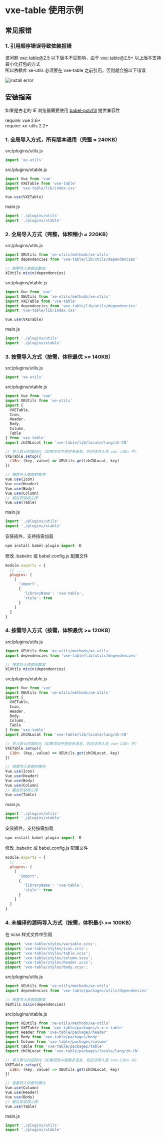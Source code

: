 # vxe-table 使用示例

## 常见报错

### 1. 引用顺序错误导致依赖报错

该问题 vxe-table@2.5 以下版本不受影响，由于 vxe-table@2.5+ 以上版本支持最小化打包的方式  
所以依赖库 xe-utils 必须要在 vxe-table 之前引用，否则就会报以下错误

![install error](https://github.com/xuliangzhan/vxe-table/blob/master/public/error/install.png?raw=true)

## 安装指南

如果是古老的 IE 浏览器需要使用 [babel-polyfill](https://www.npmjs.com/package/babel-polyfill) 提供兼容性

require: vue 2.6+  
require: xe-utils 2.2+

### 1. 全局导入方式，所有版本通用（完整 ≈ 240KB）

src/plugins/utils.js

```javascript
import 'xe-utils'
```

src/plugins/xtable.js

```javascript
import Vue from 'vue'
import VXETable from 'vxe-table'
import 'vxe-table/lib/index.css'

Vue.use(VXETable)
```

main.js

```javascript
import './plugins/utils'
import './plugins/xtable'
```

### 2. 全局导入方式（完整，体积稍小 ≈ 220KB）

src/plugins/utils.js

```javascript
import XEUtils from 'xe-utils/methods/xe-utils'
import dependencies from 'vxe-table/lib/utils/dependencies'

// 按需导入依赖函数库
XEUtils.mixin(dependencies)
```

src/plugins/xtable.js

```javascript
import Vue from 'vue'
import XEUtils from 'xe-utils/methods/xe-utils'
import VXETable from 'vxe-table'
import dependencies from 'vxe-table/lib/utils/dependencies'
import 'vxe-table/lib/index.css'

Vue.use(VXETable)
```

main.js

```javascript
import './plugins/utils'
import './plugins/xtable'
```

### 3. 按需导入方式（按需，体积最优 >≈ 140KB）

src/plugins/utils.js

```javascript
import 'xe-utils'
```

src/plugins/xtable.js

```javascript
import Vue from 'vue'
import XEUtils from 'xe-utils'
import {
  VXETable,
  Icon,
  Header,
  Body,
  Column,
  Table
} from 'vxe-table'
import zhCNLocat from 'vxe-table/lib/locale/lang/zh-CN'

// 导入默认的国际化（如果项目中使用多语言，则应该导入到 vue-i18n 中）
VXETable.setup({
  i18n: (key, value) => XEUtils.get(zhCNLocat, key)
})

// 按需导入依赖的模块
Vue.use(Icon)
Vue.use(Header)
Vue.use(Body)
Vue.use(Column)
// 最后安装核心库
Vue.use(Table)
```

main.js

```javascript
import './plugins/utils'
import './plugins/xtable'
```

安装插件，支持按需加载

```javascript
npm install babel-plugin-import -D
```

修改 .babelrc 或 babel.config.js 配置文件

```javascript
module.exports = {
  // ...,
  plugins: [
    [
      'import',
      {
        'libraryName': 'vxe-table',
        'style': true
      }
    ]
  ]
}
```

### 4. 按需导入方式（按需，体积最优 >≈ 120KB）

src/plugins/utils.js

```javascript
import XEUtils from 'xe-utils/methods/xe-utils'
import dependencies from 'vxe-table/lib/utils/dependencies'

// 按需导入依赖函数库
XEUtils.mixin(dependencies)
```

src/plugins/xtable.js

```javascript
import Vue from 'vue'
import XEUtils from 'xe-utils/methods/xe-utils'
import {
  VXETable,
  Icon,
  Header,
  Body,
  Column,
  Table
} from 'vxe-table'
import zhCNLocat from 'vxe-table/lib/locale/lang/zh-CN'

// 导入默认的国际化（如果项目中使用多语言，则应该导入到 vue-i18n 中）
VXETable.setup({
  i18n: (key, value) => XEUtils.get(zhCNLocat, key)
})

// 按需导入依赖的模块
Vue.use(Icon)
Vue.use(Header)
Vue.use(Body)
Vue.use(Column)
// 最后安装核心库
Vue.use(Table)
```

main.js

```javascript
import './plugins/utils'
import './plugins/xtable'
```

安装插件，支持按需加载

```javascript
npm install babel-plugin-import -D
```

修改 .babelrc 或 babel.config.js 配置文件

```javascript
module.exports = {
  // ...,
  plugins: [
    [
      'import',
      {
        'libraryName': 'vxe-table',
        'style': true
      }
    ]
  ]
}
```

### 4. 未编译的源码导入方式（按需，体积最小 >≈ 100KB）

在 scss 样式文件中引用

```scss
@import 'vxe-table/styles/variable.scss';
@import 'vxe-table/styles/icon.scss';
@import 'vxe-table/styles/table.scss';
@import 'vxe-table/styles/column.scss';
@import 'vxe-table/styles/header.scss';
@import 'vxe-table/styles/body.scss';
```

src/plugins/utils.js

```javascript
import XEUtils from 'xe-utils/methods/xe-utils'
import dependencies from 'vxe-table/packages/utils/dependencies'

// 按需导入依赖函数库
XEUtils.mixin(dependencies)
```

src/plugins/xtable.js

```javascript
import XEUtils from 'xe-utils/methods/xe-utils'
import VXETable from 'vxe-table/packages/v-x-e-table'
import Header from 'vxe-table/packages/header'
import Body from 'vxe-table/packages/body'
import Column from 'vxe-table/packages/column'
import Table from 'vxe-table/packages/table'
import zhCNLocat from 'vxe-table/packages/locale/lang/zh-CN'

// 导入默认的国际化（如果项目中使用多语言，则应该导入到 vue-i18n 中）
VXETable.setup({
  i18n: (key, value) => XEUtils.get(zhCNLocat, key)
})

// 按需导入依赖的模块
Vue.use(Column)
Vue.use(Header)
Vue.use(Body)
// 最后安装核心库
Vue.use(Table)
```

main.js

```javascript
import './plugins/utils'
import './plugins/xtable'
```
